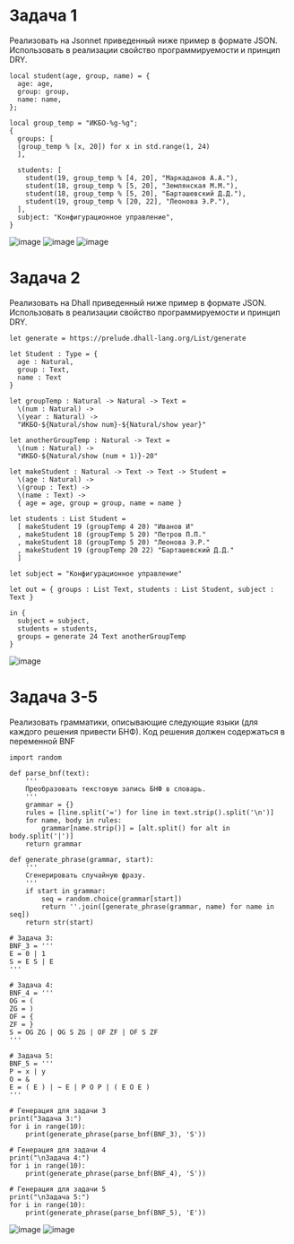 # Задача 1
Реализовать на Jsonnet приведенный ниже пример в формате JSON. Использовать в реализации свойство программируемости и принцип DRY.
```
local student(age, group, name) = {
  age: age,
  group: group,
  name: name,
};

local group_temp = "ИКБО-%g-%g";
{
  groups: [
  (group_temp % [x, 20]) for x in std.range(1, 24)
  ],

  students: [
    student(19, group_temp % [4, 20], "Маркаданов А.А."),
    student(18, group_temp % [5, 20], "Землянская М.М."),
    student(18, group_temp % [5, 20], "Барташевский Д.Д."),
    student(19, group_temp % [20, 22], "Леонова Э.Р."),
  ],
  subject: "Конфигурационное управление",
}
```

![image](https://github.com/user-attachments/assets/1db4721f-c04d-43da-b2dc-56b5e730acc4)
![image](https://github.com/user-attachments/assets/e1a71156-86a6-4655-b62a-a736964db071)
![image](https://github.com/user-attachments/assets/843d4d89-554a-4902-a0b8-36e7078967aa)


# Задача 2
Реализовать на Dhall приведенный ниже пример в формате JSON. Использовать в реализации свойство программируемости и принцип DRY.
```
let generate = https://prelude.dhall-lang.org/List/generate

let Student : Type = { 
  age : Natural,
  group : Text,
  name : Text
}

let groupTemp : Natural -> Natural -> Text =
  \(num : Natural) ->
  \(year : Natural) ->
  "ИКБО-${Natural/show num}-${Natural/show year}"

let anotherGroupTemp : Natural -> Text =
  \(num : Natural) ->
  "ИКБО-${Natural/show (num + 1)}-20"  

let makeStudent : Natural -> Text -> Text -> Student =
  \(age : Natural) ->
  \(group : Text) ->
  \(name : Text) ->
  { age = age, group = group, name = name }

let students : List Student = 
  [ makeStudent 19 (groupTemp 4 20) "Иванов И"
  , makeStudent 18 (groupTemp 5 20) "Петров П.П."
  , makeStudent 18 (groupTemp 5 20) "Леонова Э.Р."
  , makeStudent 19 (groupTemp 20 22) "Барташевский Д.Д."
  ]

let subject = "Конфигурационное управление"

let out = { groups : List Text, students : List Student, subject : Text }

in { 
  subject = subject,
  students = students,
  groups = generate 24 Text anotherGroupTemp  
}
```

![image](https://github.com/user-attachments/assets/0739c25a-4955-4d6b-9d7c-6885b7ba1b3b)


# Задача 3-5
Реализовать грамматики, описывающие следующие языки (для каждого решения привести БНФ). Код решения должен содержаться в переменной BNF
```
import random

def parse_bnf(text):
    '''
    Преобразовать текстовую запись БНФ в словарь.
    '''
    grammar = {}
    rules = [line.split('=') for line in text.strip().split('\n')]
    for name, body in rules:
        grammar[name.strip()] = [alt.split() for alt in body.split('|')]
    return grammar

def generate_phrase(grammar, start):
    '''
    Сгенерировать случайную фразу.
    '''
    if start in grammar:
        seq = random.choice(grammar[start])
        return ''.join([generate_phrase(grammar, name) for name in seq])
    return str(start)

# Задача 3:
BNF_3 = '''
E = 0 | 1
S = E S | E
'''

# Задача 4:
BNF_4 = '''
OG = (
ZG = )
OF = {
ZF = }
S = OG ZG | OG S ZG | OF ZF | OF S ZF
'''

# Задача 5:
BNF_5 = '''
P = x | y
O = &
E = ( E ) | ~ E | P O P | ( E O E )
'''

# Генерация для задачи 3
print("Задача 3:")
for i in range(10):
    print(generate_phrase(parse_bnf(BNF_3), 'S'))

# Генерация для задачи 4
print("\nЗадача 4:")
for i in range(10):
    print(generate_phrase(parse_bnf(BNF_4), 'S'))

# Генерация для задачи 5
print("\nЗадача 5:")
for i in range(10):
    print(generate_phrase(parse_bnf(BNF_5), 'E'))

```

![image](https://github.com/user-attachments/assets/b9404cec-65c3-40cd-aabe-8906cdda92eb)
![image](https://github.com/user-attachments/assets/8df3a334-3049-43d5-8938-2ae3a898b931)
